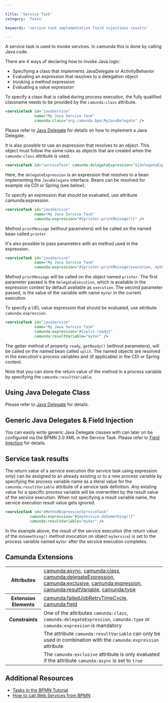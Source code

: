 ```yaml
---

title: 'Service Task'
category: 'Tasks'

keywords: 'service task implementation field injections results'

---
```



A service task is used to invoke services. In camunda this is done by calling Java code.

<div data-bpmn-symbol="servicetask" data-bpmn-symbol-name="Service Task"></div>

There are 4 ways of declaring how to invoke Java logic:

* Specifying a class that implements JavaDelegate or ActivityBehavior
* Evaluating an expression that resolves to a delegation object
* Invoking a method expression
* Evaluating a value expression

To specify a class that is called during process execution, the fully qualified classname needs to be provided by the `camunda:class` attribute.

```xml
<serviceTask id="javaService"
             name="My Java Service Task"
             camunda:class="org.camunda.bpm.MyJavaDelegate" />
```

Please refer to [Java Delegate](ref:/guides/user-guide/#process-engine-delegation-code-java-delegate) for details on how to implement a Java Delegate.

It is also possible to use an expression that resolves to an object. This object must follow the same rules as objects that are created when the `camunda:class` attribute is used.

```xml
<serviceTask id="serviceTask" camunda:delegateExpression="${delegateExpressionBean}" />
```
Here, the	`delegateExpression` is an expression that resolves to a bean implementing the `JavaDelegate` interface. Beans can be resolved for example via CDI or Spring (see below).

To specify an expression that should be evaluated, use attribute <class>camunda:expression</class>.

```xml
<serviceTask id="javaService"
             name="My Java Service Task"
             camunda:expression="#{printer.printMessage()}" />
```

Method `printMessage` (without parameters) will be called on the named bean called `printer`.

It's also possible to pass parameters with an method used in the expression.

```xml
<serviceTask id="javaService"
             name="My Java Service Task"
             camunda:expression="#{printer.printMessage(execution, myVar)}" />
```

Method `printMessage` will be called on the object named `printer`. The first parameter passed is the	`DelegateExecution`, which is available in the expression context by default available as `execution`. The second parameter passed, is the value of the variable with name `myVar` in the current execution.

To specify a UEL value expression that should be evaluated, use attribute `camunda:expression`.

```xml
<serviceTask id="javaService"
             name="My Java Service Task"
             camunda:expression="#{split.ready}"
             camunda:resultVariable="myVar" />
```
The getter method of property `ready`,	`getReady()`	(without parameters), will be called on the named bean called `split`. The named objects are resolved in the execution's process variables	and (if applicable) in the CDI or Spring context.

Note that you can store the return value of the method in a process variable by specifying the `camunda:resultVariable`.

## Using Java Delegate Class

Please refer to [Java Delegate](ref:/guides/user-guide/#process-engine-delegation-code-java-delegate) for details.

## Generic Java Delegates & Field Injection

You can easily write generic Java Delegate classes with can later on be configured via the BPMN 2.0 XML in the Service Task. Please refer to [Field Injection](ref:/guides/user-guide/#process-engine-delegation-code-field-injection) for details.

## Service task results

The return value of a service execution (for service task using expression only) can be assigned to an already existing or to a new process variable by specifying the process variable name as a literal value for the `camunda:resultVariable` attribute of a service task definition. Any existing value for a specific process variable will be overwritten by the result value of the service execution. When not specifying a result variable name, the service execution result value gets ignored.

```xml
<serviceTask id="aMethodExpressionServiceTask"
           camunda:expression="#{myService.doSomething()}"
           camunda:resultVariable="myVar" />
```

In the example above, the result of the service execution (the return value of the `doSomething()` method invocation on object `myService`) is set to the process variable named `myVar` after the service execution completes.

## Camunda Extensions

<table class="table table-striped">
  <tr>
    <th>Attributes</th>
    <td>
      <a href="ref:#custom-extensions-camunda-extension-attributes-camundaasync">camunda:async</a>,
      <a href="ref:#custom-extensions-camunda-extension-attributes-camundaclass">camunda:class</a>,
      <a href="ref:#custom-extensions-camunda-extension-attributes-camundadelegateexpression">camunda:delegateExpression</a>,
      <a href="ref:#custom-extensions-camunda-extension-attributes-camundaexclusive">camunda:exclusive</a>,
      <a href="ref:#custom-extensions-camunda-extension-attributes-camundaexpression">camunda:expression</a>,
      <a href="ref:#custom-extensions-camunda-extension-attributes-camundaresultvariable">camunda:resultVariable</a>,
      <a href="ref:#custom-extensions-camunda-extension-attributes-camundatype">camunda:type</a>
    </td>
  </tr>
  <tr>
    <th>Extension Elements</th>
    <td>
      <a href="ref:#custom-extensions-camunda-extension-elements-camundafailedjobretrytimecycle">camunda:failedJobRetryTimeCycle</a>,
      <a href="ref:#custom-extensions-camunda-extension-elements-camundafield">camunda:field</a>
    </td>
  </tr>
  <tr>
    <th>Constraints</th>
    <td>
      One of the attributes <code>camunda:class</code>, <code>camunda:delegateExpression</code>,
      <code>camunda:type</code> or <code>camunda:expression</code> is mandatory
    </td>
  </tr>
  <tr>
    <td></td>
    <td>
      The attribute <code>camunda:resultVariable</code> can only be used in combination with the
      <code>camunda:expression</code> attribute
    </td>
  </tr>
  <tr>
    <td></td>
    <td>
      The <code>camunda:exclusive</code> attribute is only evaluated if the attribute
      <code>camunda:async</code> is set to <code>true</code>
    </td>
  </tr>
</table>


## Additional Resources

* [Tasks in the BPMN Tutorial](http://camunda.org/design/reference.html#!/activities/tasks)
* [How to call Web Services from BPMN](http://www.bpm-guide.de/2010/12/09/how-to-call-a-webservice-from-bpmn/)
